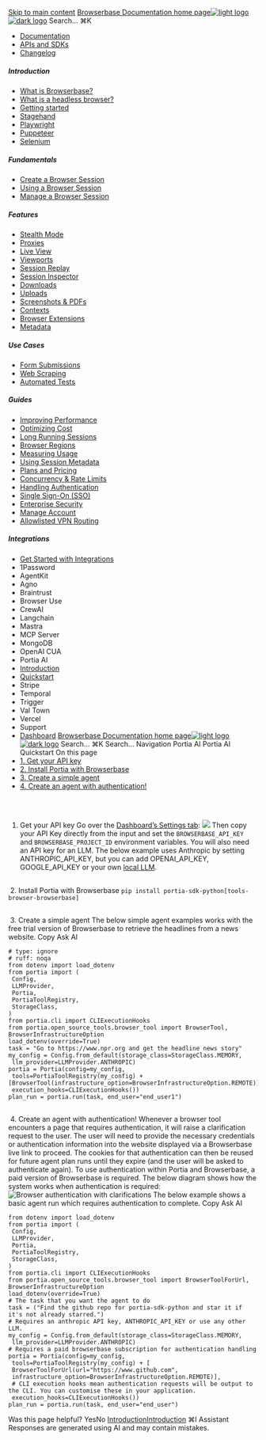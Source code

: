 [Skip to main content](#content-area)
[Browserbase Documentation home page![light logo](https://mintcdn.com/browserbase/lUkHCCQ3HJMpCnfp/logo/light.svg?fit=max&auto=format&n=lUkHCCQ3HJMpCnfp&q=85&s=0f99c87492a4fb0e9bfc45075a78c64f)![dark logo](https://mintcdn.com/browserbase/lUkHCCQ3HJMpCnfp/logo/dark.svg?fit=max&auto=format&n=lUkHCCQ3HJMpCnfp&q=85&s=645b212b9cbee8bebf84f318c2baaac0)](https://www.browserbase.com)
Search...
⌘K
 * [Documentation](/introduction/what-is-browserbase)
 * [APIs and SDKs](/reference/introduction)
 * [Changelog](https://www.browserbase.com/changelog)
##### Introduction
 * [What is Browserbase?](/introduction/what-is-browserbase)
 * [What is a headless browser?](/introduction/what-is-headless-browser)
 * [Getting started](/introduction/getting-started)
 * [Stagehand](/introduction/stagehand)
 * [Playwright](/introduction/playwright)
 * [Puppeteer](/introduction/puppeteer)
 * [Selenium](/introduction/selenium)
##### Fundamentals
 * [Create a Browser Session](/fundamentals/create-browser-session)
 * [Using a Browser Session](/fundamentals/using-browser-session)
 * [Manage a Browser Session](/fundamentals/manage-browser-session)
##### Features
 * [Stealth Mode](/features/stealth-mode)
 * [Proxies](/features/proxies)
 * [Live View](/features/session-live-view)
 * [Viewports](/features/viewports)
 * [Session Replay](/features/session-replay)
 * [Session Inspector](/features/session-inspector)
 * [Downloads](/features/downloads)
 * [Uploads](/features/uploads)
 * [Screenshots & PDFs](/features/screenshots)
 * [Contexts](/features/contexts)
 * [Browser Extensions](/features/browser-extensions)
 * [Metadata](/features/session-metadata)
##### Use Cases
 * [Form Submissions](/use-cases/automating-form-submissions)
 * [Web Scraping](/use-cases/scraping-website)
 * [Automated Tests](/use-cases/building-automated-tests)
##### Guides
 * [Improving Performance](/guides/speed-optimization)
 * [Optimizing Cost](/guides/cost-optimization)
 * [Long Running Sessions](/guides/long-running-sessions)
 * [Browser Regions](/guides/multi-region)
 * [Measuring Usage](/guides/measuring-usage)
 * [Using Session Metadata](/guides/using-session-metadata)
 * [Plans and Pricing](/guides/plans-and-pricing)
 * [Concurrency & Rate Limits](/guides/concurrency-rate-limits)
 * [Handling Authentication](/guides/authentication)
 * [Single Sign-On (SSO)](/guides/sso-setup)
 * [Enterprise Security](/guides/security)
 * [Manage Account](/guides/manage-account)
 * [Allowlisted VPN Routing](/guides/vpn)
##### Integrations
 * [Get Started with Integrations](/integrations/get-started)
 * 1Password
 * AgentKit
 * Agno
 * Braintrust
 * Browser Use
 * CrewAI
 * Langchain
 * Mastra
 * MCP Server
 * MongoDB
 * OpenAI CUA
 * Portia AI
 * [Introduction](/integrations/portia/introduction)
 * [Quickstart](/integrations/portia/quickstart)
 * Stripe
 * Temporal
 * Trigger
 * Val Town
 * Vercel
 * Support
 * [Dashboard](https://www.browserbase.com/overview)
[Browserbase Documentation home page![light logo](https://mintcdn.com/browserbase/lUkHCCQ3HJMpCnfp/logo/light.svg?fit=max&auto=format&n=lUkHCCQ3HJMpCnfp&q=85&s=0f99c87492a4fb0e9bfc45075a78c64f)![dark logo](https://mintcdn.com/browserbase/lUkHCCQ3HJMpCnfp/logo/dark.svg?fit=max&auto=format&n=lUkHCCQ3HJMpCnfp&q=85&s=645b212b9cbee8bebf84f318c2baaac0)](https://www.browserbase.com)
Search...
⌘K
Search...
Navigation
Portia AI
Portia AI Quickstart
On this page
 * [1. Get your API key](#1-get-your-api-key)
 * [2. Install Portia with Browserbase](#2-install-portia-with-browserbase)
 * [3. Create a simple agent](#3-create-a-simple-agent)
 * [4. Create an agent with authentication!](#4-create-an-agent-with-authentication)
## 
[​](#1-get-your-api-key)
1. Get your API key
Go over the [Dashboard’s Settings tab](https://www.browserbase.com/settings):
![](https://mintcdn.com/browserbase/m1Ny8qOvNHvtrY7y/images/quickstart/api-key.png?fit=max&auto=format&n=m1Ny8qOvNHvtrY7y&q=85&s=b9a4d1261a99b7160d615f1d2ee7a6c9)
Then copy your API Key directly from the input and set the `BROWSERBASE_API_KEY` and `BROWSERBASE_PROJECT_ID` environment variables. You will also need an API key for an LLM. The below example uses Anthropic by setting ANTHROPIC_API_KEY, but you can add OPENAI_API_KEY, GOOGLE_API_KEY or your own [local LLM](https://docs.portialabs.ai/manage-config#api-keys).
## 
[​](#2-install-portia-with-browserbase)
2. Install Portia with Browserbase
`pip install portia-sdk-python[tools-browser-browserbase]`
## 
[​](#3-create-a-simple-agent)
3. Create a simple agent
The below simple agent examples works with the free trial version of Browserbase to retrieve the headlines from a news website.
Copy
Ask AI
```
# type: ignore
# ruff: noqa
from dotenv import load_dotenv
from portia import (
 Config,
 LLMProvider,
 Portia,
 PortiaToolRegistry,
 StorageClass,
)
from portia.cli import CLIExecutionHooks
from portia.open_source_tools.browser_tool import BrowserTool, BrowserInfrastructureOption
load_dotenv(override=True)
task = "Go to https://www.npr.org and get the headline news story"
my_config = Config.from_default(storage_class=StorageClass.MEMORY,
 llm_provider=LLMProvider.ANTHROPIC)
portia = Portia(config=my_config,
 tools=PortiaToolRegistry(my_config) + [BrowserTool(infrastructure_option=BrowserInfrastructureOption.REMOTE)],
 execution_hooks=CLIExecutionHooks())
plan_run = portia.run(task, end_user="end_user1")
```
## 
[​](#4-create-an-agent-with-authentication)
4. Create an agent with authentication!
Whenever a browser tool encounters a page that requires authentication, it will raise a clarification request to the user. The user will need to provide the necessary credentials or authentication information into the website displayed via a Browserbase live link to proceed. The cookies for that authentication can then be reused for future agent plan runs until they expire (and the user will be asked to authenticate again). To use authentication within Portia and Browserbase, a paid version of Browserbase is required. The below diagram shows how the system works when authentication is required: ![Browser authentication with clarifications](https://mintcdn.com/browserbase/m1Ny8qOvNHvtrY7y/images/integrations/portia/browser_auth.png?fit=max&auto=format&n=m1Ny8qOvNHvtrY7y&q=85&s=9e21894a410ecce788de7cf12b17d429) The below example shows a basic agent run which requires authentication to complete.
Copy
Ask AI
```
from dotenv import load_dotenv
from portia import (
 Config,
 LLMProvider,
 Portia,
 PortiaToolRegistry,
 StorageClass,
)
from portia.cli import CLIExecutionHooks
from portia.open_source_tools.browser_tool import BrowserToolForUrl, BrowserInfrastructureOption
load_dotenv(override=True)
# The task that you want the agent to do
task = ("Find the github repo for portia-sdk-python and star it if it's not already starred.")
# Requires an anthropic API key, ANTHROPIC_API_KEY or use any other LLM.
my_config = Config.from_default(storage_class=StorageClass.MEMORY,
 llm_provider=LLMProvider.ANTHROPIC)
# Requires a paid browserbase subscription for authentication handling
portia = Portia(config=my_config,
 tools=PortiaToolRegistry(my_config) + [
 BrowserToolForUrl(url="https://www.github.com",
 infrastructure_option=BrowserInfrastructureOption.REMOTE)],
 # CLI execution hooks mean authentication requests will be output to the CLI. You can customise these in your application.
 execution_hooks=CLIExecutionHooks())
plan_run = portia.run(task, end_user="end_user")
```
Was this page helpful?
YesNo
[Introduction](/integrations/portia/introduction)[Introduction](/integrations/stripe/introduction)
⌘I
Assistant
Responses are generated using AI and may contain mistakes.